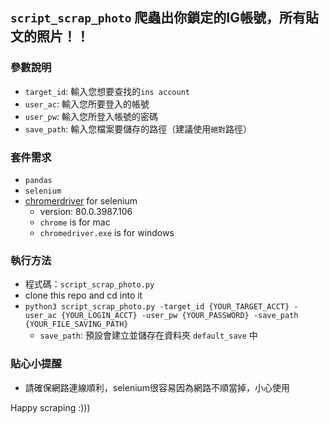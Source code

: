 ## `script_scrap_photo` 爬蟲出你鎖定的IG帳號，所有貼文的照片！！

### 參數說明
*	`target_id`: 輸入您想要查找的`ins account`
*	`user_ac`: 輸入您所要登入的帳號
*	`user_pw`: 輸入您所登入帳號的密碼
*	`save_path`: 輸入您檔案要儲存的路徑（建議使用`絕對`路徑）

### 套件需求
* `pandas`
* `selenium`
* [chromerdriver](https://chromedriver.storage.googleapis.com/index.html?path=80.0.3987.106/) for selenium
	- version: 80.0.3987.106
	- `chrome` is for mac
	- `chromedriver.exe` is for windows

### 執行方法
* 程式碼：`script_scrap_photo.py`
* clone this repo and cd into it
* `python3 script_scrap_photo.py -target_id {YOUR_TARGET_ACCT} -user_ac {YOUR_LOGIN_ACCT} -user_pw {YOUR_PASSWORD} -save_path {YOUR_FILE_SAVING_PATH}`
	- `save_path`: 預設會建立並儲存在資料夾 `default_save` 中


### 貼心小提醒
* 請確保網路連線順利，selenium很容易因為網路不順當掉，小心使用

Happy scraping :))) 
